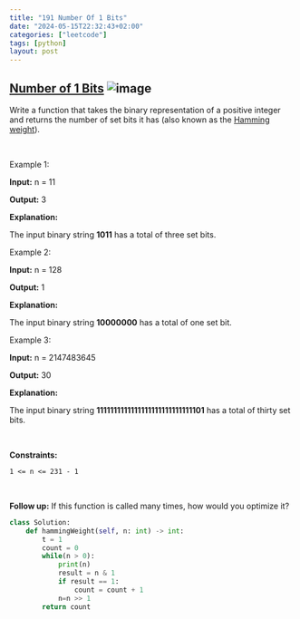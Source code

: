 ```yaml
---
title: "191 Number Of 1 Bits"
date: "2024-05-15T22:32:43+02:00"
categories: ["leetcode"]
tags: [python]
layout: post
---
```


## [Number of 1 Bits](https://leetcode.com/problems/number-of-1-bits) ![image](https://img.shields.io/badge/Difficulty-Easy-brightgreen)

Write a function that takes the binary representation of a positive integer and returns the number of set bits it has (also known as the [Hamming weight](http://en.wikipedia.org/wiki/Hamming_weight)).

 

Example 1:

**Input:** n = 11

**Output:** 3

**Explanation:**

The input binary string **1011** has a total of three set bits.

Example 2:

**Input:** n = 128

**Output:** 1

**Explanation:**

The input binary string **10000000** has a total of one set bit.

Example 3:

**Input:** n = 2147483645

**Output:** 30

**Explanation:**

The input binary string **1111111111111111111111111111101** has a total of thirty set bits.

 

**Constraints:**

	1 <= n <= 231 - 1

 

**Follow up:** If this function is called many times, how would you optimize it?

```python
class Solution:
    def hammingWeight(self, n: int) -> int:
        t = 1
        count = 0
        while(n > 0):
            print(n)
            result = n & 1
            if result == 1:
                count = count + 1
            n=n >> 1
        return count

        
```